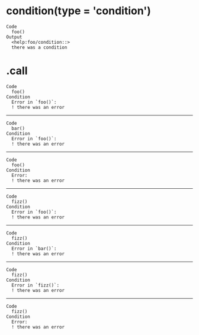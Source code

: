 # condition(type = 'condition')

    Code
      foo()
    Output
      <help:foo/condition::>
      there was a condition

# .call

    Code
      foo()
    Condition
      Error in `foo()`:
      ! there was an error

---

    Code
      bar()
    Condition
      Error in `foo()`:
      ! there was an error

---

    Code
      foo()
    Condition
      Error:
      ! there was an error

---

    Code
      fizz()
    Condition
      Error in `foo()`:
      ! there was an error

---

    Code
      fizz()
    Condition
      Error in `bar()`:
      ! there was an error

---

    Code
      fizz()
    Condition
      Error in `fizz()`:
      ! there was an error

---

    Code
      fizz()
    Condition
      Error:
      ! there was an error

